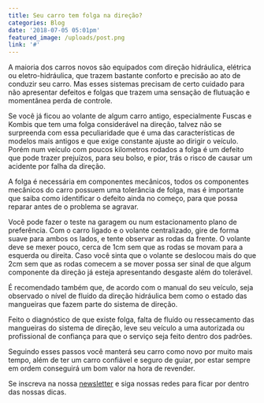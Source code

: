 ```yaml
---
title: Seu carro tem folga na direção?
categories: Blog
date: '2018-07-05 05:01pm'
featured_image: /uploads/post.png
link: '#'
---
```

A maioria dos carros novos são equipados com direção hidráulica, elétrica ou eletro-hidráulica, que trazem bastante conforto e precisão ao ato de conduzir seu carro. Mas esses sistemas precisam de certo cuidado para não apresentar defeitos e folgas que trazem uma sensação de flutuação e momentânea perda de controle.

Se você já ficou ao volante de algum carro antigo, especialmente Fuscas e Kombis que tem uma folga considerável na direção, talvez não se surpreenda com essa peculiaridade que é uma das características de modelos mais antigos e que exige constante ajuste ao dirigir o veículo. Porém num veículo com poucos kilometros rodados a folga é um defeito que pode trazer prejuízos, para seu bolso, e pior, trás o risco de causar um acidente por falha da direção.

A folga é necessária em componentes mecânicos, todos os componentes mecânicos do carro possuem uma tolerância de folga, mas é importante que saiba como identificar o defeito ainda no começo, para que possa reparar antes de o problema se agravar.

Você pode fazer o teste na garagem ou num estacionamento plano de preferência. Com o carro ligado e o volante centralizado, gire de forma suave para ambos os lados, e tente observar as rodas da frente. O volante deve se mexer pouco, cerca de 1cm sem que as rodas se movam para a esquerda ou direita. Caso você sinta que o volante se deslocou mais do que 2cm sem que as rodas comecem a se mover possa ser sinal de que algum componente da direção já esteja apresentando desgaste além do tolerável. 

É recomendado também que, de acordo com o manual do seu veículo, seja observado o nível de fluído da direção hidráulica bem como o estado das mangueiras que fazem parte do sistema de direção.

Feito o diagnóstico de que existe folga, falta de fluído ou ressecamento das mangueiras do sistema de direção, leve seu veículo a uma autorizada ou profissional de confiança para que o serviço seja feito dentro dos padrões. 

Seguindo esses passos você manterá seu carro como novo por muito mais tempo, além de ter um carro confiável e seguro de guiar, por estar sempre em ordem conseguirá um bom valor na hora de revender.

Se inscreva na nossa [newsletter](https://jalautopecas.com/#subscribe-section1) e siga nossas redes para ficar por dentro das nossas dicas.

